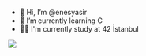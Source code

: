 - 👋 Hi, I’m @enesyasir
- 🌱 I’m currently learning C
- 👨‍🎓 I'm currently study at 42 İstanbul

<div align="center">
  <div style="display: flex; align-items: flex-start;">
    <a href="https://profile.intra.42.fr/users/eyildiz"><img src="https://badge42.herokuapp.com/api/stats/akarahan?privacyEmail=true&darkmode=true" /></a>
    </div>
</div>

